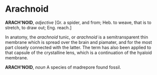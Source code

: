 # Arachnoid

**ARACH'NOID**, _adjective_ \[Gr. a spider, and from; Heb. to weave, that is to stretch, to draw out; Eng. reach.\]

In anatomy, the _arachnoid_ tunic, or _arachnoid_ is a semitransparent thin membrane which is spread over the brain and piamater, and for the most part closely connected with the latter. The term has also been applied to that capsule of the crystalline lens, which is a continuation of the hyaloid membrane.

**ARACH'NOID**, _noun_ A species of madrepore found fossil.